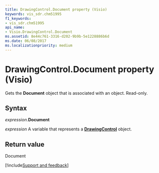 ```yaml
---
title: DrawingControl.Document property (Visio)
keywords: vis_sdr.chm51995
f1_keywords:
- vis_sdr.chm51995
api_name:
- Visio.DrawingControl.Document
ms.assetid: 8e44c761-3316-d202-9b9b-5e1228886b6d
ms.date: 06/08/2017
ms.localizationpriority: medium
---
```



# DrawingControl.Document property (Visio)

Gets the **Document** object that is associated with an object. Read-only.


## Syntax

_expression_.**Document**

_expression_ A variable that represents a **[DrawingControl](Visio.DrawingControl.md)** object.


## Return value

Document

[!include[Support and feedback](~/includes/feedback-boilerplate.md)]